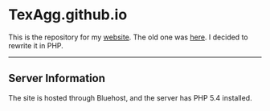 # TexAgg.github.io

This is the repository for my [website](http://mattgaikema.com/).
The old one was [here](http://texagg.github.io/).
I decided to rewrite it in PHP.

---

## Server Information

The site is hosted through Bluehost,
and the server has PHP 5.4 installed.
